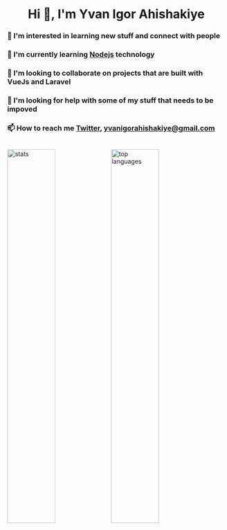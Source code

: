 <h1 align="center"> Hi 👋, I'm Yvan Igor Ahishakiye</h1>
<h3 align="left"> 👀 I'm interested in learning new stuff and connect with people</h3>
<h3 align="left"> 🌱 I'm currently learning <a href="https://nodejs.org/en">Nodejs</a> technology</h3>
<h3 align="left"> 💞 I'm looking to collaborate on projects that are built with VueJs and Laravel</h3>
<h3 align="left"> 🤝 I'm looking for help with some of my stuff that needs to be impoved</h3>
<h3 align="left"> 📫 How to reach me <a href="https://twitter.com/YvanAhishakiye">Twitter</a>, <a href="#">yvanigorahishakiye@gmail.com</a></h3>

<br>
<img alt="stats" align="left" width="47%" src="https://github-readme-stats.vercel.app/api?username=ahishakiyeyv&show_icons=true&theme=radical"/>


<img alt="top languages" align="left" width="47%" src="https://github-readme-stats.vercel.app/api/top-langs/?username=ahishakiyeyv&layout=compact&theme=radical"/>
